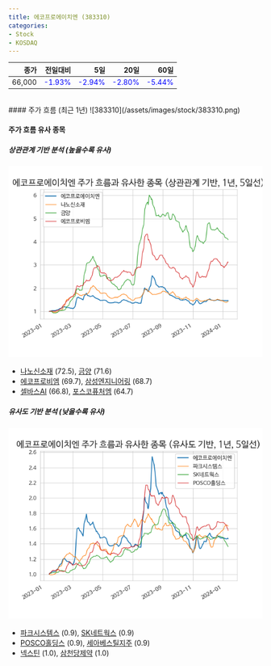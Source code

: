 ```yaml
---
title: 에코프로에이치엔 (383310)
categories:
- Stock
- KOSDAQ
---
```


|종가|전일대비|5일|20일|60일|
|---:|-------:|--:|---:|---:|
|66,000|<span style="color: blue">-1.93%</span>|<span style="color: blue">-2.94%</span>|<span style="color: blue">-2.80%</span>|<span style="color: blue">-5.44%</span>|

<!-- more -->
<br>
#### 주가 흐름 (최근 1년)
![383310](/assets/images/stock/383310.png)


#### 주가 흐름 유사 종목


##### 상관관계 기반 분석 (높을수록 유사)
![383310](/assets/images/stock/383310_corr.png)
- [나노신소재](/121600/) (72.5), [금양](/001570/) (71.6)
- [에코프로비엠](/247540/) (69.7), [삼성엔지니어링](/028050/) (68.7)
- [셀바스AI](/108860/) (66.8), [포스코퓨처엠](/003670/) (64.7)


##### 유사도 기반 분석 (낮을수록 유사)	
![383310](/assets/images/stock/383310_sim.png)
- [파크시스템스](/140860/) (0.9), [SK네트웍스](/001740/) (0.9)
- [POSCO홀딩스](/005490/) (0.9), [세아베스틸지주](/001430/) (0.9)
- [넥스틴](/348210/) (1.0), [삼천당제약](/000250/) (1.0)
